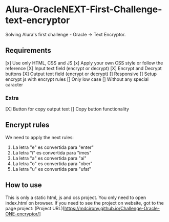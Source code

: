 # Alura-OracleNEXT-First-Challenge-text-encryptor

Solving Alura's first challenge - Oracle -> Text Encryptor.

## Requirements

[x] Use only HTML, CSS and JS
[x] Apply your own CSS style or follow the reference
[X] Input text field (encrypt or decrypt)
[X] Encrypt and Decrypt buttons
[X] Output text field (encrypt or decrypt)
[] Responsive
[] Setup encrypt js with encrypt rules
[] Only low case
[] Without any special caracter

### Extra

[X] Button for copy output text
[] Copy button functionality

## Encrypt rules

We need to apply the next rules:

1. La letra "e" es convertida para "enter"
2. La letra "i" es convertida para "imes"
3. La letra "a" es convertida para "ai"
4. La letra "o" es convertida para "ober"
5. La letra "u" es convertida para "ufat"

## How to use

This is only a static html, js and css project. You only need to open index.html on browser.
If you need to see the project on website, got to the page project:
(Project URL)[https://mdcirony.github.io/Challenge-Oracle-ONE-encryptor/]
